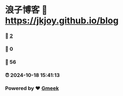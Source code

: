# 浪子博客 :link: https://jkjoy.github.io/blog 
### :page_facing_up: [2](https://jkjoy.github.io/blog/tag.html) 
### :speech_balloon: 0 
### :hibiscus: 56 
### :alarm_clock: 2024-10-18 15:41:13 
### Powered by :heart: [Gmeek](https://github.com/Meekdai/Gmeek)
